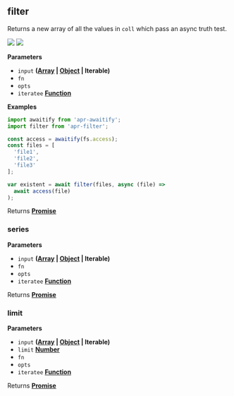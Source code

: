 <!-- Generated by documentation.js. Update this documentation by updating the source code. -->

## filter

<a id="filter"></a> Returns a new array of all the values in `coll` which pass
an async truth test.

[![](https://img.shields.io/npm/v/apr-filter.svg?style=flat-square)](https://www.npmjs.com/package/apr-filter)
[![](https://img.shields.io/npm/l/apr-filter.svg?style=flat-square)](https://www.npmjs.com/package/apr-filter)

**Parameters**

* `input`
  **([Array](https://developer.mozilla.org/en-US/docs/Web/JavaScript/Reference/Global_Objects/Array)
  \|
  [Object](https://developer.mozilla.org/en-US/docs/Web/JavaScript/Reference/Global_Objects/Object)
  | Iterable)**
* `fn`
* `opts`
* `iteratee`
  **[Function](https://developer.mozilla.org/en-US/docs/Web/JavaScript/Reference/Statements/function)**

**Examples**

```javascript
import awaitify from 'apr-awaitify';
import filter from 'apr-filter';

const access = awaitify(fs.access);
const files = [
  'file1',
  'file2',
  'file3'
];

var existent = await filter(files, async (file) =>
  await access(file)
);
```

Returns
**[Promise](https://developer.mozilla.org/en-US/docs/Web/JavaScript/Reference/Global_Objects/Promise)**

### series

**Parameters**

* `input`
  **([Array](https://developer.mozilla.org/en-US/docs/Web/JavaScript/Reference/Global_Objects/Array)
  \|
  [Object](https://developer.mozilla.org/en-US/docs/Web/JavaScript/Reference/Global_Objects/Object)
  | Iterable)**
* `fn`
* `opts`
* `iteratee`
  **[Function](https://developer.mozilla.org/en-US/docs/Web/JavaScript/Reference/Statements/function)**

Returns
**[Promise](https://developer.mozilla.org/en-US/docs/Web/JavaScript/Reference/Global_Objects/Promise)**

### limit

**Parameters**

* `input`
  **([Array](https://developer.mozilla.org/en-US/docs/Web/JavaScript/Reference/Global_Objects/Array)
  \|
  [Object](https://developer.mozilla.org/en-US/docs/Web/JavaScript/Reference/Global_Objects/Object)
  | Iterable)**
* `limit`
  **[Number](https://developer.mozilla.org/en-US/docs/Web/JavaScript/Reference/Global_Objects/Number)**
* `fn`
* `opts`
* `iteratee`
  **[Function](https://developer.mozilla.org/en-US/docs/Web/JavaScript/Reference/Statements/function)**

Returns
**[Promise](https://developer.mozilla.org/en-US/docs/Web/JavaScript/Reference/Global_Objects/Promise)**
